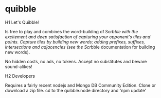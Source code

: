 # quibble
H1 Let's Quibble!

Is free to play and combines the word-building of Scr*bble with the excitement and deep satisfaction of capturing your opponent's tiles and points. Capture tiles by building new words; adding prefixes, suffixes, intersections and adjacencies (see the Scr*bble documentation for building new words). 
 
 No hidden costs, no ads, no tokens. Accept no substitutes and beware sound-alikes!
 
 H2 Developers
 
 Requires a fairly recent nodejs and Mongo DB Community Edition.
 Clone or download a zip file.
 cd to the quibble.node directory and 'npm update'
 
        
